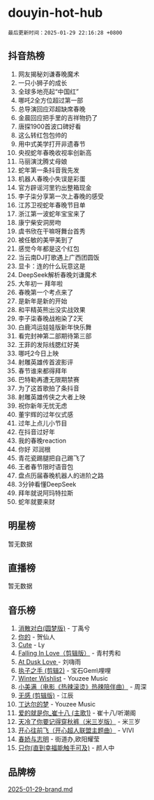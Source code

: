 # douyin-hot-hub

`最后更新时间：2025-01-29 22:16:28 +0800`

## 抖音热榜

1. 网友揭秘刘谦春晚魔术
1. 一只小狮子的成长
1. 全球多地亮起“中国红”
1. 哪吒2全方位超过第一部
1. 总导演回应邓超缺席春晚
1. 金晨回应把手里的吉祥物扔了
1. 唐探1900首波口碑好看
1. 这么转红包包帅的
1. 用中式美学打开非遗春节
1. 央视蛇年春晚收视率创新高
1. 马丽演沈腾丈母娘
1. 蛇年第一条抖音我先发
1. 机器人春晚小失误是彩蛋
1. 官方辟谣河里钓出整箱现金
1. 李子柒分享第一次上春晚的感受
1. 江苏卫视蛇年春晚节目单
1. 浙江第一波蛇年宝宝来了
1. 康宁柴安洞房吻
1. 虞书欣在干嘛呀舞台首秀
1. 被任敏的美甲美到了
1. 感觉今年都是这个红包
1. 当云南DJ打歌遇上广西团圆饭
1. 显卡：连的什么玩意这是
1. DeepSeek解析春晚刘谦魔术
1. 大年初一 拜年啦
1. 春晚第一个考点来了
1. 是新年是新的开始
1. 和平精英熊出没实战效果
1. 李子柒春晚战袍染了2天
1. 白鹿鸿运娃娃版新年快乐舞
1. 看完封神第二部期待第三部
1. 王菲的发际线腮红好美
1. 哪吒2今日上映
1. 射雕英雄传首波影评
1. 春节谁来都得拜年
1. 巴特勒再遭无限期禁赛
1. 为了这首歌拍了条抖音
1. 射雕英雄传侠之大者上映
1. 祝你新年无忧无虑
1. 董宇辉的过年仪式感
1. 过年上点儿小节目
1. 在抖音过好年
1. 我的春晚reaction
1. 你好 邓润根
1. 青花瓷踢腿把自己踢飞了
1. 王者春节限时语音包
1. 盘点历届春晚机器人的进阶之路
1. 3分钟看懂DeepSeek
1. 拜年就说阿玛特拉斯
1. 蛇年就要来财

## 明星榜

暂无数据

## 直播榜

暂无数据

## 音乐榜

1. [消散对白(圆梦版)](https://sf5-hl-cdn-tos.douyinstatic.com/obj/tos-cn-ve-2774/og4jB5I5IizzoZVAAAzWgBMAsMDWoArfwBOiFs) - 丁禹兮
1. [你的](https://sf5-hl-cdn-tos.douyinstatic.com/obj/tos-cn-ve-2774/oYuIeKf42jB7sEV6B2upMdpYAgfrQWj0FeRegh) - 贺仙人
1. [Cute](https://sf5-hl-cdn-tos.douyinstatic.com/obj/tos-cn-ve-2774/o4IbIzHWKAAB4wsS5qMBRiiAlEBGTpQRNfFvuo) - Ly
1. [Falling In Love（剪辑版）](https://sf5-hl-cdn-tos.douyinstatic.com/obj/tos-cn-ve-2774/o8ajpA8zzgBPahbBIO8AcKGBLJezFCRd1wfP9f) - 青村秀和
1. [ At Dusk  Love ](https://sf5-hl-cdn-tos.douyinstatic.com/obj/tos-cn-ve-2774/o8CrpCf5CaYgI4ZrtQgMQAFEfuGqNnRSDQAPBc) - 刘嗨雨
1. [执子之手 (剪辑2)](https://sf5-hl-cdn-tos.douyinstatic.com/obj/tos-cn-ve-2774/oUoZLQjCc31XzqsBnBQUNgeKtYPBcgbFDwtfcu) - 宝石Gem\哩哩
1. [Winter Wishlist](https://sf5-hl-cdn-tos.douyinstatic.com/obj/tos-cn-ve-2774/oIIgUOeamCFCVAzxN6MFRLIBlLGpUqQxeeHrLE) - Youzee Music
1. [小美满（电影《热辣滚烫》热辣陪伴曲）](https://sf5-hl-cdn-tos.douyinstatic.com/obj/tos-cn-ve-2774/o0GAn2lSgfZIDUgtevCGDQYnFg4CwnrBaxbTZL) - 周深
1. [无感 (剪辑版)](https://sf5-hl-cdn-tos.douyinstatic.com/obj/tos-cn-ve-2774/o0eIsUzJBDlQaQFC5OFlgbMEZC1TFYBftOBn6p) - 江辰
1. [丁达尔的梦](https://sf5-hl-cdn-tos.douyinstatic.com/obj/tos-cn-ve-2774/oMU3WirUZBVQkAC9ccG5P2IQirziZM2RTInUY) - Youzee Music
1. [爱的就是你_崔十八 (主歌1)](https://sf5-hl-cdn-tos.douyinstatic.com/obj/tos-cn-ve-2774/oI5BO5DhFZ6UTcNCnZaOCBLtZ7WIMQGfgnXf5E) - 崔十八/听潮阁
1. [天冷了你要记得穿秋裤（米三岁版）](https://sf5-hl-cdn-tos.douyinstatic.com/obj/tos-cn-ve-2774/oQlIwVIDWiZ6BQilAorS7MA0AgCkQDvcZAdm1) - 米三岁
1. [开心往前飞（开心超人联盟主题曲）](https://sf5-hl-cdn-tos.douyinstatic.com/obj/tos-cn-ve-2774/9d8fb7c82cf1421fb93a9fe925275e0a) - VIVI
1. [春娇与志明](https://sf5-hl-cdn-tos.douyinstatic.com/obj/tos-cn-ve-2774/e530d8fceb7044b39707d7f9ff54add1) - 街道办,欧阳耀莹
1. [只你(直到幸福能触手可及)](https://sf5-hl-cdn-tos.douyinstatic.com/obj/tos-cn-ve-2774/o0lBkRDzFTeaVSUz3ZZSCBVtZ5DIMQGfgmEAuE) - 颜人中

## 品牌榜

[2025-01-29-brand.md](2025-01-29-brand.md)
